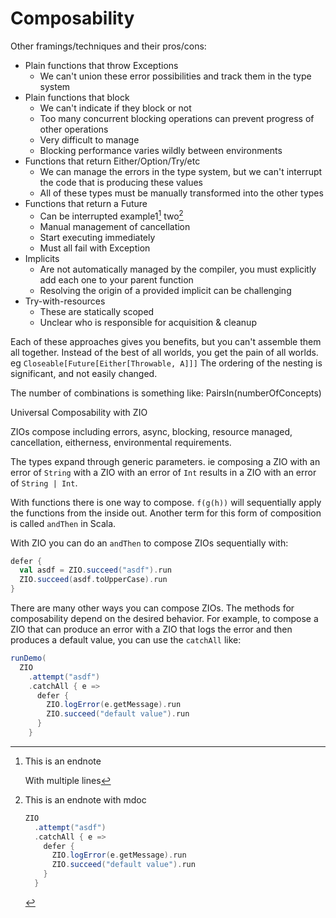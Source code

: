 # Composability

Other framings/techniques and their pros/cons:
- Plain functions that throw Exceptions
  - We can't union these error possibilities and track them in the type system
- Plain functions that block
  - We can't indicate if they block or not
  - Too many concurrent blocking operations can prevent progress of other operations
  - Very difficult to manage
  - Blocking performance varies wildly between environments
- Functions that return Either/Option/Try/etc
    - We can manage the errors in the type system, but we can't interrupt the code
      that is producing these values
    - All of these types must be manually transformed into the other types
- Functions that return a Future
    - Can be interrupted example1[^^future_interrupted_1] two[^^future_interrupted_2]
    - Manual management of cancellation
    - Start executing immediately
    - Must all fail with Exception
- Implicits
  - Are not automatically managed by the compiler, you must explicitly add each one to your parent function
  - Resolving the origin of a provided implicit can be challenging
- Try-with-resources
  - These are statically scoped
  - Unclear who is responsible for acquisition & cleanup

Each of these approaches gives you benefits, but you can't assemble them all together.
Instead of the best of all worlds, you get the pain of all worlds.
eg `Closeable[Future[Either[Throwable, A]]]`
The ordering of the nesting is significant, and not easily changed.

The number of combinations is something like:
  PairsIn(numberOfConcepts)

Universal Composability with ZIO

ZIOs compose including errors, async, blocking, resource managed, cancellation, eitherness, environmental requirements.

The types expand through generic parameters. ie composing a ZIO with an error of `String` with a ZIO with an error of `Int` results in a ZIO with an error of `String | Int`.

With functions there is one way to compose. `f(g(h))` will sequentially apply the functions from the inside out.  Another term for this form of composition is called `andThen` in Scala.

With ZIO you can do an `andThen` to compose ZIOs sequentially with:
```scala mdoc
defer {
  val asdf = ZIO.succeed("asdf").run
  ZIO.succeed(asdf.toUpperCase).run
}
```

There are many other ways you can compose ZIOs.  The methods for composability depend on the desired behavior.  For example, to compose a ZIO that can produce an error with a ZIO that logs the error and then produces a default value, you can use the `catchAll` like:

```scala mdoc
runDemo(
  ZIO
    .attempt("asdf")
    .catchAll { e =>
      defer {
        ZIO.logError(e.getMessage).run
        ZIO.succeed("default value").run
      }
    }
```

[^^future_interrupted_1]: This is an endnote

    With multiple lines

[^^future_interrupted_2]: This is an endnote with mdoc

    ```scala
    ZIO
      .attempt("asdf")
      .catchAll { e =>
        defer {
          ZIO.logError(e.getMessage).run
          ZIO.succeed("default value").run
        }
      }
    ```
